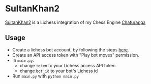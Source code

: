 # SultanKhan2

[SultanKhan2](http://www.chessgames.com/perl/chessgame?gid=1135510) is a Lichess integration of my Chess Engine [Chaturanga](https://github.com/Cheran-Senthil/Chaturanga)

## Usage

- Create a lichess bot account, by following the steps [here](https://lichess.org/api#tag/Chess-Bot).
- Create an API access token with "Play bot moves" permission.
- In `main.py`:
    - change `token` to your Lichess access API token
    - change `bot_id` to your bot's Lichess id
- Run `main.py` with `python main.py`

